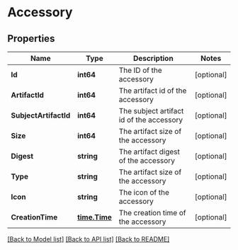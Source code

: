 # Accessory

## Properties

Name | Type | Description | Notes
------------ | ------------- | ------------- | -------------
**Id** | **int64** | The ID of the accessory | [optional] 
**ArtifactId** | **int64** | The artifact id of the accessory | [optional] 
**SubjectArtifactId** | **int64** | The subject artifact id of the accessory | [optional] 
**Size** | **int64** | The artifact size of the accessory | [optional] 
**Digest** | **string** | The artifact digest of the accessory | [optional] 
**Type** | **string** | The artifact size of the accessory | [optional] 
**Icon** | **string** | The icon of the accessory | [optional] 
**CreationTime** | [**time.Time**](time.Time.md) | The creation time of the accessory | [optional] 

[[Back to Model list]](../README.md#documentation-for-models) [[Back to API list]](../README.md#documentation-for-api-endpoints) [[Back to README]](../README.md)


